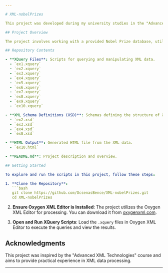 ```yaml
---

# XML-nobelPrizes

This project was developed during my university studies in the "Advanced XML Technologies" course. It provides an exploration of XML data processing using the Oxygen XML Editor, focusing on Nobel Prize data.

## Project Overview

The project involves working with a provided Nobel Prize database, utilizing pagination for data reading. Nine tasks were designed to meet various requirements, demonstrating proficiency in XML technologies.

## Repository Contents

- **XQuery Files**: Scripts for querying and manipulating XML data.
  - `ex1.xquery`
  - `ex2.xquery`
  - `ex3.xquery`
  - `ex4.xquery`
  - `ex5.xquery`
  - `ex6.xquery`
  - `ex7.xquery`
  - `ex8.xquery`
  - `ex9.xquery`
  - `ex10.xquery`

- **XML Schema Definitions (XSD)**: Schemas defining the structure of XML data.
  - `ex2.xsd`
  - `ex3.xsd`
  - `ex4.xsd`
  - `ex8.xsd`

- **HTML Output**: Generated HTML file from the XML data.
  - `ex10.html`

- **README.md**: Project description and overview.

## Getting Started

To explore and run the scripts in this project, follow these steps:

1. **Clone the Repository**:
   ```bash
   git clone https://github.com/OcsenasBence/XML-nobelPrizes.git
   cd XML-nobelPrizes
   ```

2. **Ensure Oxygen XML Editor is Installed**:
   The project utilizes the Oxygen XML Editor for processing. You can download it from [oxygenxml.com](https://www.oxygenxml.com/).

3. **Open and Run XQuery Scripts**:
   Load the `.xquery` files in Oxygen XML Editor to execute the queries and view the results.

## Acknowledgments

This project was inspired by the "Advanced XML Technologies" course and aims to provide practical experience in XML data processing.

---
```

